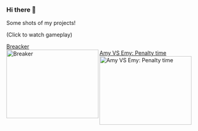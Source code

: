 ### Hi there 👋

Some shots of my projects!

(Click to watch gameplay)

<label>
 <a href = "https://nijisan.itch.io/breaker" align = "left" width="240">Breacker</a>
 <div width="240" height="180" align = "left">
  <a href="http://www.youtube.com/watch?feature=player_embedded&v=TNuG5q3nk54 "target="_blank" >
   <img src="http://img.youtube.com/vi/qX8eav60JEg/0.jpg" alt="Breaker" width="240" height="180" align = "left" />
  </a>
 </div>
</label>

<label>  
<a href = "https://nijisan.itch.io/amy-vs-emy-penalty-time" align = "left" width="240">Amy VS Emy: Penalty time</a>
 <div width="240" height="180" align = "left">
  <a href="http://www.youtube.com/watch?feature=player_embedded&v=TNuG5q3nk54 "target="_blank" >
   <img src="http://img.youtube.com/vi/TNuG5q3nk54/0.jpg" alt="Amy VS Emy: Penalty time" width="240" height="180" align = "left" />
  </a> 
 </div>
</label>
